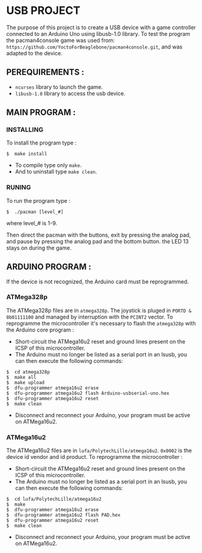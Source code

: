 # USB PROJECT

The purpose of this project is to create a USB device with a game controller connected to an Arduino Uno using libusb-1.0 library. To test the program the pacman4console game was used from: `https://github.com/YoctoForBeaglebone/pacman4console.git`, and was adapted to the device.

## PEREQUIREMENTS :

- `ncurses` library to launch the game.
- `libusb-1.0` library to access the usb device.

## MAIN PROGRAM :

### INSTALLING

To install the program type :
~~~ 
$  make install
~~~
- To compile type only `make`.
- And to uninstall type `make clean`.

### RUNING

To run the program type :
~~~
$  ./pacman [level_#] 
~~~
where level_# is 1-9.

Then direct the pacman with the buttons, exit by pressing the analog pad, and pause by pressing the analog pad and the bottom button.
the LED 13 stays on during the game.

## ARDUINO PROGRAM :

If the device is not recognized, the Arduino card must be reprogrammed.

### ATMega328p

The ATMega328p files are in `atmega328p`. The joystick is pluged in `PORTD & 0b01111100` and managed by interruption with the `PCINT2` vector.
To reprogramme the microcontroller it's necessary to flash the `atmega328p` with the Arduino core program :

- Short-circuit the ATMega16u2 reset and ground lines present on the ICSP of this microcontroller.
- The Arduino must no longer be listed as a serial port in an lsusb, you can then execute the following commands:
~~~
$  cd atmega328p
$  make all
$  make upload
$  dfu-programmer atmega16u2 erase
$  dfu-programmer atmega16u2 flash Arduino-usbserial-uno.hex
$  dfu-programmer atmega16u2 reset
$  make clean
~~~
- Disconnect and reconnect your Arduino, your program must be active on ATMega16u2.

### ATMega16u2

The ATMega16u2 files are in `lufa/PolytechLille/atmega16u2`. `0x0002` is the device id vendor and id product.
To reprogramme the microcontroller :

- Short-circuit the ATMega16u2 reset and ground lines present on the ICSP of this microcontroller.
- The Arduino must no longer be listed as a serial port in an lsusb, you can then execute the following commands:
~~~
$  cd lufa/PolytechLille/atmega16u2
$  make
$  dfu-programmer atmega16u2 erase
$  dfu-programmer atmega16u2 flash PAD.hex
$  dfu-programmer atmega16u2 reset
$  make clean
~~~
- Disconnect and reconnect your Arduino, your program must be active on ATMega16u2.

